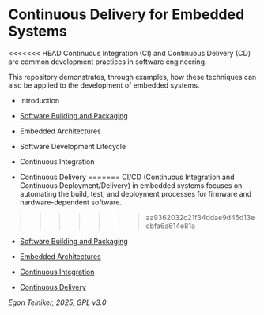 # Continuous Delivery for Embedded Systems

<<<<<<< HEAD
Continuous Integration (CI) and Continuous Delivery (CD) are common development 
practices in software engineering. 

This repository demonstrates, through examples, how these techniques can also 
be applied to the development of embedded systems.

* Introduction

* [Software Building and Packaging](build-process/README.md)

* Embedded Architectures

* Software Development Lifecycle

* Continuous Integration

* Continuous Delivery
=======
CI/CD (Continuous Integration and Continuous Deployment/Delivery) in embedded systems focuses on automating 
the build, test, and deployment processes for firmware and hardware-dependent software.
>>>>>>> aa9362032c21f34ddae9d45d13ecbfa6a614e81a

* [Software Building and Packaging](build-process)

* [Embedded Architectures]()

* [Continuous Integration]()

* [Continuous Delivery]()

*Egon Teiniker, 2025, GPL v3.0*
